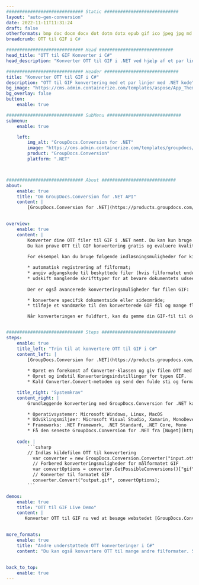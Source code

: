 ```yaml
---
############################# Static ############################
layout: "auto-gen-conversion"
date: 2022-11-11T11:31:24
draft: false
otherformats: bmp doc docm docx dot dotm dotx epub gif ico jpeg jpg md odt ott pdf png psd rtf tex tif tiff txt xps
breadcrumb: OTT til GIF i C#

############################# Head ############################
head_title: "OTT til GIF Konverter i C#"
head_description: "Konverter OTT til GIF i .NET ved hjælp af et par linjer kode. Brug GroupDocs Document Conversion API til at konvertere over 160 filformater."

############################# Header ############################
title: "Konverter OTT til GIF i C#"
description: "OTT til GIF konvertering med et par linjer med .NET kode"
bg_image: "https://cms.admin.containerize.com/templates/aspose/App_Themes/V3/images/bg/header1.png"
bg_overlay: false
button:
    enable: true

############################# SubMenu ############################
submenu:
    enable: true

    left:
        img_alt: "GroupDocs.Conversion for .NET"
        image: "https://cms.admin.containerize.com/templates/groupdocs/images/product-logos/90x90-noborder/groupdocs-conversion-net.png"
        product: "GroupDocs.Conversion"
        platform: ".NET"



############################# About ############################
about:
    enable: true
    title: "Om GroupDocs.Conversion for .NET API"
    content: |
        [GroupDocs.Conversion for .NET](https://products.groupdocs.com/conversion/net/) kan bruges til at konvertere Microsoft Word, Excel, PowerPoint, PDF, Visio og andre formater. GroupDocs.Conversion er en selvstændig API, der er velegnet til back-end og interne systemer, hvor høj ydeevne er påkrævet. Det afhænger ikke af nogen software som Microsoft eller Open Office.
    

overview:
    enable: true
    content: |
        Konverter dine OTT filer til GIF i .NET nemt. Du kan kun bruge et par C# kodelinjer i enhver platform efter eget valg, såsom - Windows, Linux, macOS.
        Du kan prøve OTT til GIF konvertering gratis og evaluere kvaliteten af ​​konverteringsresultaterne. Sammen med simple filkonverteringsscenarier kan du prøve mere avancerede muligheder for at indlæse kilden OTT fil og for at gemme output GIF resultat. 
        
        For eksempel kan du bruge følgende indlæsningsmuligheder for kilden OTT:

        * automatisk registrering af filformat;
        * angiv adgangskode til beskyttede filer (hvis filformatet understøtter det);
        * udskift manglende skrifttyper for at bevare dokumentets udseende.
        
        Der er også avancerede konverteringsmuligheder for filen GIF:

        * konvertere specifik dokumentside eller sideområde;
        * tilføje et vandmærke til den konverterede GIF fil og mange flere.

        Når konverteringen er fuldført, kan du gemme din GIF-fil til den lokale filsti eller ethvert tredjepartslager som FTP, Amazon S3, Google Drive, Dropbox osv. Bemærk venligst - for at konvertere OTT til {{ TO}} er der ikke behov for yderligere software installeret - som MS Office, Open Office, Adobe Acrobat Reader osv.


############################# Steps ############################
steps:
    enable: true
    title_left: "Trin til at konvertere OTT til GIF i C#"
    content_left: |
        [GroupDocs.Conversion for .NET](https://products.groupdocs.com/conversion/net/) gør det nemt for udviklere at konvertere en OTT fil til GIF med et par linjer kode.
        
        * Opret en forekomst af Converter-klassen og giv filen OTT med den fulde sti
        * Opret og indstil Konverteringsindstillinger for typen GIF.
        * Kald Converter.Convert-metoden og send den fulde sti og format (GIF) som en parameter

    title_right: "Systemkrav"
    content_right: |
        Grundlæggende konvertering med GroupDocs.Conversion for .NET kan udføres med nogle få enkle trin. Vores API'er understøttes på alle større platforme og operativsystemer. Før du udfører koden nedenfor, skal du sørge for, at du har følgende forudsætninger installeret på dit system.

        * Operativsystemer: Microsoft Windows, Linux, MacOS
        * Udviklingsmiljøer: Microsoft Visual Studio, Xamarin, MonoDevelop
        * Frameworks: .NET Framework, .NET Standard, .NET Core, Mono
        * Få den seneste GroupDocs.Conversion for .NET fra [Nuget](https://www.nuget.org/packages/groupdocs.conversion)
         
    code: |
        ```csharp    
        // Indlæs kildefilen OTT til konvertering
          var converter = new GroupDocs.Conversion.Converter("input.ott");
          // Forbered konverteringsmuligheder for målformatet GIF
          var convertOptions = converter.GetPossibleConversions()["gif"].ConvertOptions;
          // Konverter til formatet GIF
          converter.Convert("output.gif", convertOptions);
        ```

demos:
    enable: true
    title: "OTT til GIF Live Demo"
    content: |
       Konverter OTT til GIF nu ved at besøge webstedet [GroupDocs.Conversion App](https://products.groupdocs.app/conversion/family). Online demo har følgende fordele
          

more_formats:
    enable: true
    title: "Andre understøttede OTT konverteringer i C#"
    content: "Du kan også konvertere OTT til mange andre filformater. Se venligst listen nedenfor."
       
       
back_to_top:
    enable: true
---
```

